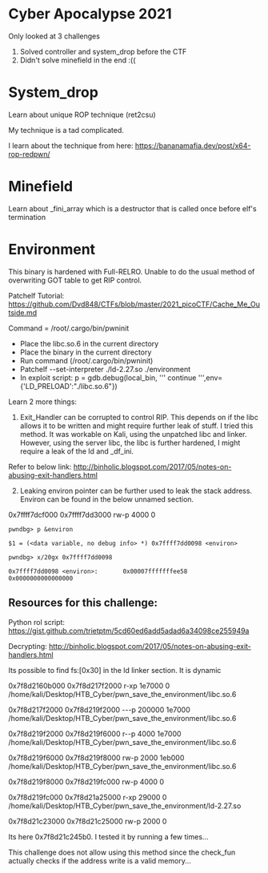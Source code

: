# Cyber Apocalypse 2021

Only looked at 3 challenges 

1) Solved controller and system_drop before the CTF
2) Didn't solve minefield in the end :((

# System_drop 
Learn about unique ROP technique (ret2csu)

My technique is a tad complicated. 

I learn about the technique from here:
https://bananamafia.dev/post/x64-rop-redpwn/

# Minefield 
Learn about _fini_array which is a destructor that is called once before elf's termination

# Environment
This binary is hardened with Full-RELRO. 
Unable to do the usual method of overwriting GOT table to get RIP control.

Patchelf Tutorial:
https://github.com/Dvd848/CTFs/blob/master/2021_picoCTF/Cache_Me_Outside.md

Command = /root/.cargo/bin/pwninit
- Place the libc.so.6 in the current directory
- Place the binary in the current directory
- Run command (/root/.cargo/bin/pwninit)
- Patchelf  --set-interpreter ./ld-2.27.so ./environment
- In exploit script:
	p = gdb.debug(local_bin, '''
	continue
	''',env={'LD_PRELOAD':"./libc.so.6"})
	

Learn 2 more things:
1) Exit_Handler can be corrupted to control RIP.
This depends on if the libc allows it to be written and might require further leak of stuff.
I tried this method. 
It was workable on Kali, using the unpatched libc and linker.
However, using the server libc, the libc is further hardened, I might require a leak of the ld and _df_ini. 

Refer to below link: 
http://binholic.blogspot.com/2017/05/notes-on-abusing-exit-handlers.html

2) Leaking environ pointer can be further used to leak the stack address.
Environ can be found in the below unnamed section. 

0x7ffff7dcf000     0x7ffff7dd3000 rw-p     4000 0      

```
pwndbg> p &environ

$1 = (<data variable, no debug info> *) 0x7ffff7dd0098 <environ>

pwndbg> x/20gx 0x7ffff7dd0098

0x7ffff7dd0098 <environ>:       0x00007fffffffee58      0x0000000000000000
```

## Resources for this challenge:
Python rol script:
https://gist.github.com/trietptm/5cd60ed6add5adad6a34098ce255949a

Decrypting:
http://binholic.blogspot.com/2017/05/notes-on-abusing-exit-handlers.html

Its possible to find fs:[0x30]  in the ld linker section. It is dynamic 

0x7f8d2160b000     0x7f8d217f2000 r-xp   1e7000 0      /home/kali/Desktop/HTB_Cyber/pwn_save_the_environment/libc.so.6

0x7f8d217f2000     0x7f8d219f2000 ---p   200000 1e7000 /home/kali/Desktop/HTB_Cyber/pwn_save_the_environment/libc.so.6

0x7f8d219f2000     0x7f8d219f6000 r--p     4000 1e7000 /home/kali/Desktop/HTB_Cyber/pwn_save_the_environment/libc.so.6

0x7f8d219f6000     0x7f8d219f8000 rw-p     2000 1eb000 /home/kali/Desktop/HTB_Cyber/pwn_save_the_environment/libc.so.6

0x7f8d219f8000     0x7f8d219fc000 rw-p     4000 0      

0x7f8d219fc000     0x7f8d21a25000 r-xp    29000 0      /home/kali/Desktop/HTB_Cyber/pwn_save_the_environment/ld-2.27.so

0x7f8d21c23000     0x7f8d21c25000 rw-p     2000 0      

Its here 0x7f8d21c245b0. I tested it by running a few times... 

This challenge does not allow using this method since the check_fun actually checks if the address write is a valid memory...


